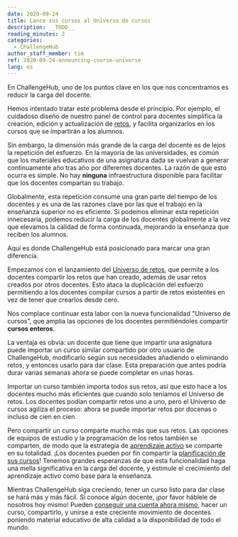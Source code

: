 ```yaml
---
date: 2020-09-24
title: Lance sus cursos al Universo de cursos
description: __TODO__
reading_minutes: 2
categories:
  - ChallengeHub
author_staff_member: tim
ref: 2020-09-24-announcing-course-universe
lang: es
---
```


En ChallengeHub, uno de los puntos clave en los que nos concentramos es reducir la carga del docente.

Hemos intentado tratar este problema desde el principio.
Por ejemplo, el cuidadoso diseño de nuestro panel de control para docentes
simplifica la creación, edición y actualización de
[retos]( /2020/03/12/what-makes-a-good-challenge/ ),
y facilita organizarlos en los cursos que se impartirán a los alumnos.

Sin embargo, la dimensión más grande de la carga del docente es de lejos la repetición del esfuerzo.
En la mayoría de las universidades,
es común que los materiales educativos de una asignatura dada
se vuelvan a generar continuamente año tras año por diferentes docentes.
La razón de que esto ocurra es simple.
No hay __ninguna__ infraestructura disponible para facilitar
que los docentes compartan su trabajo.

Globalmente, esta repetición consume una gran parte del tiempo de los docentes
y es una de las razones clave por las que el trabajo en la enseñanza superior no es eficiente.
Si podemos eliminar esta repetición innecesaria, podemos reducir la carga de los docentes globalmente
a la vez que elevamos la calidad de forma continuada,
mejorando la enseñanza que reciben los alumnos.

Aquí es donde ChallengeHub está posicionado para marcar una gran diferencia.

Empezamos con el lanzamiento del [Universo de retos]( /2020/07/13/announcing-challenge-universe/ ),
que permite a los docentes compartir los retos que han creado,
además de usar retos creados por otros docentes.
Esto ataca la duplicación del esfuerzo permitiendo a los docentes compilar cursos
a partir de retos existentes en vez de tener que crearlos desde cero.

Nos complace continuar esta labor con la nueva funcionalidad "Universo de cursos", que amplía las opciones de los docentes permitiéndoles compartir __cursos enteros__.

La ventaja es obvia:
un docente que tiene que impartir una asignatura puede importar
un curso similar compartido por otro usuario de ChallengeHub,
modificarlo según sus necesidades añadiendo o eliminando retos,
y entonces usarlo para dar clase.
Esta preparación que antes podría durar varias semanas
ahora se puede completar en unas horas.

Importar un curso también importa todos sus retos,
así que esto hace a los docentes mucho más eficientes que
cuando solo teníamos el Universo de retos.
Los docentes podían compartir retos uno a uno,
pero el Universo de cursos agiliza el proceso:
ahora se puede importar retos por docenas o incluso de cien en cien.

Pero compartir un curso comparte mucho más que sus retos.
Las opciones de equipos de estudio y la programación de los retos también se comparten,
de modo que la estrategia de [aprendizaje activo]( /active-learning/ )
se comparte en su totalidad.
¡Los docentes pueden por fin compartir la
[planificación de sus cursos]( /2019/08/12/first-two-classes/ )!
Tenemos grandes esperanzas de que esta funcionalidad haga
una mella significativa en la carga del docente,
y estimule el crecimiento del aprendizaje activo como base para la enseñanza.

Mientras ChallengeHub siga creciendo, tener un curso listo para dar clase se hará más y más fácil.
Si conoce algún docente, ¡por favor háblele de nosotros hoy mismo!
Pueden [conseguir una cuenta ahora mismo]( /contact/ ), hacer un curso, compartirlo,
y unirse a este creciente movimiento de docentes poniendo material educativo de alta calidad a la disponibilidad de todo el mundo.
